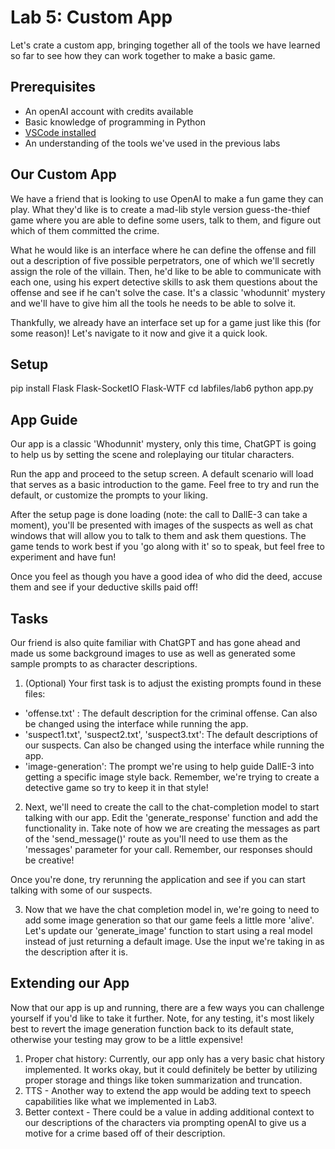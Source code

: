# Lab 5: Custom App
Let's crate a custom app, bringing together all of the tools we have learned so far to see how they can work together to make a basic game.

## Prerequisites
* An openAI account with credits available
* Basic knowledge of programming in Python
* [VSCode installed](https://code.visualstudio.com/download)
* An understanding of the tools we've used in the previous labs

## Our Custom App
We have a friend that is looking to use OpenAI to make a fun game they can play. What they'd like is to create a mad-lib style version guess-the-thief game where you are able to define some users, talk to them, and figure out which of them committed the crime.

What he would like is an interface where he can define the offense and fill out a description of five possible perpetrators, one of which we'll secretly assign the role of the villain. Then, he'd like to be able to communicate with each one, using his expert detective skills to ask them questions about the offense and see if he can't solve the case. It's a classic 'whodunnit' mystery and we'll have to give him all the tools he needs to be able to solve it.

Thankfully, we already have an interface set up for a game just like this (for some reason)! Let's navigate to it now and give it a quick look.

## Setup
pip install Flask Flask-SocketIO Flask-WTF
cd labfiles/lab6
python app.py

## App Guide
Our app is a classic 'Whodunnit' mystery, only this time, ChatGPT is going to help us by setting the scene and roleplaying our titular characters. 

Run the app and proceed to the setup screen. A default scenario will load that serves as a basic introduction to the game. Feel free to try and run the default, or customize the prompts to your liking.

After the setup page is done loading (note: the call to DallE-3 can take a moment), you'll be presented with images of the suspects as well as chat windows that will allow you to talk to them and ask them questions. The game tends to work best if you 'go along with it' so to speak, but feel free to experiment and have fun! 

Once you feel as though you have a good idea of who did the deed, accuse them and see if your deductive skills paid off!

## Tasks
Our friend is also quite familiar with ChatGPT and has gone ahead and made us some background images to use as well as generated some sample prompts to as character descriptions.

1. (Optional) Your first task is to adjust the existing prompts found in these files:
* 'offense.txt' : The default description for the criminal offense. Can also be changed using the interface while running the app.
* 'suspect1.txt', 'suspect2.txt', 'suspect3.txt': The default descriptions of our suspects. Can also be changed using the interface while running the app.
* 'image-generation': The prompt we're using to help guide DallE-3 into getting a specific image style back.
Remember, we're trying to create a detective game so try to keep it in that style!

2. Next, we'll need to create the call to the chat-completion model to start talking with our app. Edit the 'generate_response' function and add the functionality in. Take note of how we are creating the messages as part of the 'send_message()' route as you'll need to use them as the 'messages' parameter for your call. Remember, our responses should be creative!

Once you're done, try rerunning the application and see if you can start talking with some of our suspects. 

3. Now that we have the chat completion model in, we're going to need to add some image generation so that our game feels a little more 'alive'. Let's update our 'generate_image' function to start using a real model instead of just returning a default image. Use the input we're taking in as the description after it is. 

## Extending our App
Now that our app is up and running, there are a few ways you can challenge yourself if you'd like to take it further. Note, for any testing, it's most likely best to revert the image generation function back to its default state, otherwise your testing may grow to be a little expensive!

1. Proper chat history: Currently, our app only has a very basic chat history implemented. It works okay, but it could definitely be better by utilizing proper storage and things like token summarization and truncation.
2. TTS - Another way to extend the app would be adding text to speech capabilities like what we implemented in Lab3.
3. Better context - There could be a value in adding additional context to our descriptions of the characters via prompting openAI to give us a motive for a crime based off of their description.
